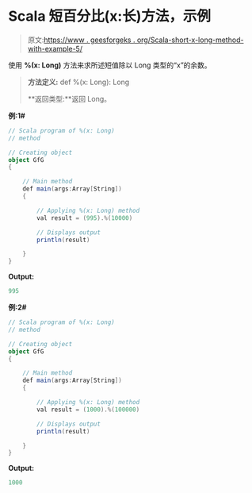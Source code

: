 # Scala 短百分比(x:长)方法，示例

> 原文:[https://www . geesforgeks . org/Scala-short-x-long-method-with-example-5/](https://www.geeksforgeeks.org/scala-short-x-long-method-with-example-5/)

使用 **%(x: Long)** 方法来求所述短值除以 Long 类型的“x”的余数。

> **方法定义:** def %(x: Long): Long
> 
> **返回类型:**返回 Long。

**例:1#**

```scala
// Scala program of %(x: Long)
// method

// Creating object
object GfG
{ 

    // Main method
    def main(args:Array[String])
    {

        // Applying %(x: Long) method 
        val result = (995).%(10000)

        // Displays output
        println(result)

    }
} 
```

**Output:**

```scala
995

```

**例:2#**

```scala
// Scala program of %(x: Long)
// method

// Creating object
object GfG
{ 

    // Main method
    def main(args:Array[String])
    {

        // Applying %(x: Long) method
        val result = (1000).%(100000)

        // Displays output
        println(result)

    }
} 
```

**Output:**

```scala
1000

```